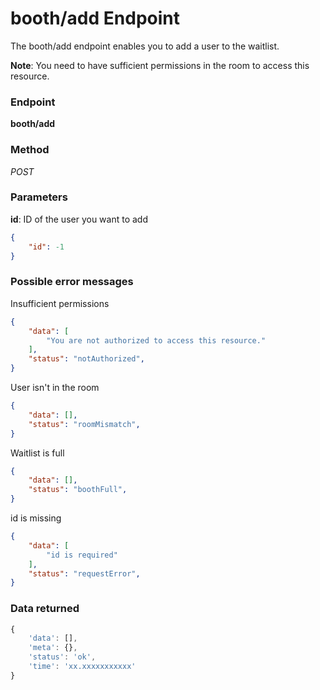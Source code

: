 # booth/add Endpoint

The booth/add endpoint enables you to add a user to the waitlist.

**Note**: You need to have sufficient permissions in the room to access this resource.

### Endpoint

**booth/add**

### Method

_POST_

### Parameters

**id**: ID of the user you want to add

```json
{
    "id": -1
}
```

### Possible error messages

Insufficient permissions
```json
{
    "data": [
        "You are not authorized to access this resource."
    ],
    "status": "notAuthorized",
}
```

User isn't in the room
```json
{
    "data": [],
    "status": "roomMismatch",
}
```

Waitlist is full
```json
{
    "data": [],
    "status": "boothFull",
}
```

id is missing
```json
{
    "data": [
        "id is required"
    ],
    "status": "requestError",
}
```

### Data returned

```js
{
    'data': [],
    'meta': {},
    'status': 'ok',
    'time': 'xx.xxxxxxxxxxx'
}
```
